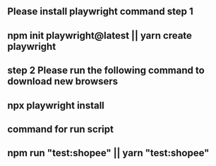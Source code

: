 Please install playwright 
command
step 1 
--------------------------------
npm init playwright@latest || yarn create playwright
--------------------------------
step 2 Please run the following command to download new browsers
--------------------------------
npx playwright install
--------------------------------

command for run script 
--------------------------------
npm run "test:shopee" || yarn "test:shopee"
--------------------------------
